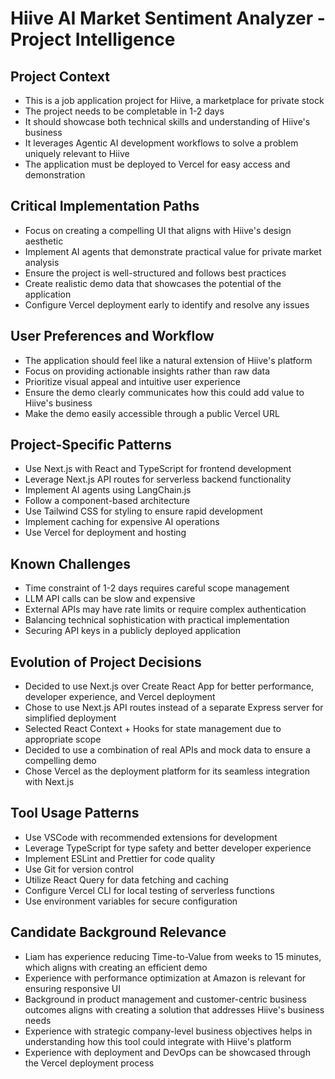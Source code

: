 # Hiive AI Market Sentiment Analyzer - Project Intelligence

## Project Context
- This is a job application project for Hiive, a marketplace for private stock
- The project needs to be completable in 1-2 days
- It should showcase both technical skills and understanding of Hiive's business
- It leverages Agentic AI development workflows to solve a problem uniquely relevant to Hiive
- The application must be deployed to Vercel for easy access and demonstration

## Critical Implementation Paths
- Focus on creating a compelling UI that aligns with Hiive's design aesthetic
- Implement AI agents that demonstrate practical value for private market analysis
- Ensure the project is well-structured and follows best practices
- Create realistic demo data that showcases the potential of the application
- Configure Vercel deployment early to identify and resolve any issues

## User Preferences and Workflow
- The application should feel like a natural extension of Hiive's platform
- Focus on providing actionable insights rather than raw data
- Prioritize visual appeal and intuitive user experience
- Ensure the demo clearly communicates how this could add value to Hiive's business
- Make the demo easily accessible through a public Vercel URL

## Project-Specific Patterns
- Use Next.js with React and TypeScript for frontend development
- Leverage Next.js API routes for serverless backend functionality
- Implement AI agents using LangChain.js
- Follow a component-based architecture
- Use Tailwind CSS for styling to ensure rapid development
- Implement caching for expensive AI operations
- Use Vercel for deployment and hosting

## Known Challenges
- Time constraint of 1-2 days requires careful scope management
- LLM API calls can be slow and expensive
- External APIs may have rate limits or require complex authentication
- Balancing technical sophistication with practical implementation
- Securing API keys in a publicly deployed application

## Evolution of Project Decisions
- Decided to use Next.js over Create React App for better performance, developer experience, and Vercel deployment
- Chose to use Next.js API routes instead of a separate Express server for simplified deployment
- Selected React Context + Hooks for state management due to appropriate scope
- Decided to use a combination of real APIs and mock data to ensure a compelling demo
- Chose Vercel as the deployment platform for its seamless integration with Next.js

## Tool Usage Patterns
- Use VSCode with recommended extensions for development
- Leverage TypeScript for type safety and better developer experience
- Implement ESLint and Prettier for code quality
- Use Git for version control
- Utilize React Query for data fetching and caching
- Configure Vercel CLI for local testing of serverless functions
- Use environment variables for secure configuration

## Candidate Background Relevance
- Liam has experience reducing Time-to-Value from weeks to 15 minutes, which aligns with creating an efficient demo
- Experience with performance optimization at Amazon is relevant for ensuring responsive UI
- Background in product management and customer-centric business outcomes aligns with creating a solution that addresses Hiive's business needs
- Experience with strategic company-level business objectives helps in understanding how this tool could integrate with Hiive's platform
- Experience with deployment and DevOps can be showcased through the Vercel deployment process